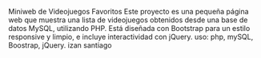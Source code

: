 Miniweb de Videojuegos Favoritos Este proyecto es una pequeña página web que muestra una lista de videojuegos obtenidos desde una base de datos MySQL, utilizando PHP. Está diseñada con Bootstrap para un estilo responsive y limpio, e incluye interactividad con jQuery. uso: php, mySQL, Boostrap, jQuery. izan santiago

